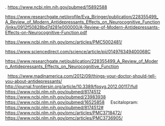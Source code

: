 .
https://www.ncbi.nlm.nih.gov/pubmed/15892588

https://www.researchgate.net/profile/Eva_Biringer/publication/228355499_A_Review_of_Modern_Antidepressants_Effects_on_Neurocognitive_Function/links/0912f50828bd7d281e000000/A-Review-of-Modern-Antidepressants-Effects-on-Neurocognitive-Function.pdf

https://www.ncbi.nlm.nih.gov/pmc/articles/PMC5002481/

https://www.sciencedirect.com/science/article/pii/014976349400068C

https://www.researchgate.net/publication/228355499_A_Review_of_Modern_Antidepressants_Effects_on_Neurocognitive_Function

 
https://www.madinamerica.com/2012/09/things-your-doctor-should-tell-you-about-antidepressants/
 
http://journal.frontiersin.org/article/10.3389/fpsyg.2012.00117/full
 
https://www.ncbi.nlm.nih.gov/pubmed/8174512
 
https://www.ncbi.nlm.nih.gov/pubmed/23983938
 
 
https://www.ncbi.nlm.nih.gov/pubmed/16525858
 
 
Escitalopram:
 
https://www.ncbi.nlm.nih.gov/pubmed/8174512#
 
https://www.ncbi.nlm.nih.gov/pmc/articles/PMC3718472/
 
https://www.ncbi.nlm.nih.gov/pmc/articles/PMC3736905/
